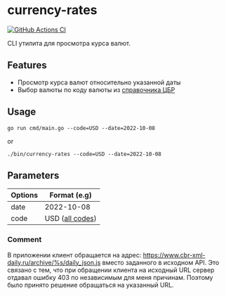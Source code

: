 currency-rates
==============================================================================


[![GitHub Actions CI][github-actions-badge]][github-actions-ci-url]

[//]: # ([![Test Coverage][coveralls-badge]][coveralls-badge-url])

[//]: # ([logo]: https://avatars0.githubusercontent.com/u/10262982?v=3&s=150)
[//]: # ([coveralls-badge]: https://img.shields.io/coveralls/samarec1812/currency-rates/master.svg)

[//]: # ([coveralls-badge-url]: https://coveralls.io/github/samarec1812/currency-rates)
[github-actions-badge]: https://github.com/samarec1812/currency-rates/actions/workflows/go.yml/badge.svg
[github-actions-ci-url]: https://github.com/samarec1812/currency-rates/actions/workflows/go.yml

CLI утилита для просмотра курса валют.


Features
------------------------------------------------------------------------------

- Просмотр курса валют относительно указанной даты
- Выбор валюты по коду валюты из [справочника ЦБР](https://www.cbr.ru/scripts/XML_val.asp?d=0)


[//]: # ()
[//]: # (Installation)

[//]: # (------------------------------------------------------------------------------)

[//]: # ()
[//]: # (```)

[//]: # (go install )

[//]: # (```)

Usage
------------------------------------------------------------------------------
```commandline
go run cmd/main.go --code=USD --date=2022-10-08
```
or 
```
./bin/currency-rates --code=USD --date=2022-10-08
```
Parameters
------

| Options | Format (e.g)                                                    | 
|---------|-----------------------------------------------------------------|
| date    | 2022-10-08                                                      |
| code    | USD ([all codes](http://www.cbr.ru/scripts/XML_val.asp?d=0XSD)) |


### Comment
В приложении клиент обращается на адрес:
https://www.cbr-xml-daily.ru/archive/%s/daily_json.js вместо заданного в исходном API. Это связано с тем, что при обращении клиента на исходный URL сервер отдавал ошибку 403 по независимым для меня причинам. Поэтому было принято решение обращаться на указанный URL.

